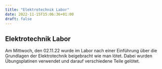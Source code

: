 ```yaml
---
title: "Elektrotechnik Labor"
date: 2022-11-15T15:06:36+01:00
draft: false
---
```


## Elektrotechnik Labor

Am Mittwoch, den 02.11.22 wurde im Labor nach einer Einführung über die Grundlagen der Elektrotechnik beigebracht wie man lötet. Dabei wurden Übungsplatinen verwendet und darauf verschiedene Teile gelötet. 